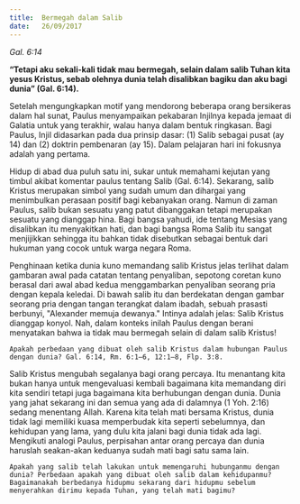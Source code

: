 ```yaml
---
title:  Bermegah dalam Salib
date:   26/09/2017
---
```


_Gal. 6:14_

**“Tetapi aku sekali-kali tidak mau bermegah, selain dalam salib Tuhan kita yesus Kristus, sebab olehnya dunia telah disalibkan bagiku dan aku bagi dunia” (Gal. 6:14).**

Setelah mengungkapkan motif yang mendorong beberapa orang bersikeras dalam hal sunat, Paulus menyampaikan pekabaran Injilnya kepada jemaat di Galatia untuk yang terakhir, walau hanya dalam bentuk ringkasan. Bagi Paulus, Injil didasarkan pada dua prinsip dasar: (1) Salib sebagai pusat (ay 14) dan (2) doktrin pembenaran (ay 15). Dalam pelajaran hari ini fokusnya adalah yang pertama.

Hidup di abad dua puluh satu ini, sukar untuk memahami kejutan yang timbul akibat komentar paulus tentang Salib (Gal. 6:14). Sekarang, salib Kristus merupakan simbol yang sudah umum dan dihargai yang menimbulkan perasaan positif bagi kebanyakan orang. Namun di zaman Paulus, salib bukan sesuatu yang patut dibanggakan tetapi merupakan sesuatu yang dianggap hina. Bagi bangsa yahudi, ide tentang Mesias yang disalibkan itu menyakitkan hati, dan bagi bangsa Roma Salib itu sangat menjijikkan sehingga itu bahkan tidak disebutkan sebagai bentuk dari hukuman yang cocok untuk warga negara Roma.

Penghinaan ketika dunia kuno memandang salib Kristus jelas terlihat dalam gambaran awal pada catatan tentang penyaliban, sepotong coretan kuno berasal dari awal abad kedua menggambarkan penyaliban seorang pria dengan kepala keledai. Di bawah salib itu dan berdekatan dengan gambar seorang pria dengan tangan terangkat dalam ibadah, sebuah prasasti berbunyi, "Alexander memuja dewanya." Intinya adalah jelas: Salib Kristus dianggap konyol. Nah, dalam konteks inilah Paulus dengan berani menyatakan bahwa ia tidak mau bermegah selain di dalam salib Kristus!

`Apakah perbedaan yang dibuat oleh salib Kristus dalam hubungan Paulus dengan dunia? Gal. 6:14, Rm. 6:1–6, 12:1–8, Flp. 3:8.`

Salib Kristus mengubah segalanya bagi orang percaya. Itu menantang kita bukan hanya untuk mengevaluasi kembali bagaimana kita memandang diri kita sendiri tetapi juga bagaimana kita berhubungan dengan dunia. Dunia yang jahat sekarang ini dan semua yang ada di dalamnya (1 Yoh. 2:16) sedang menentang Allah. Karena kita telah mati bersama Kristus, dunia tidak lagi memiliki kuasa memperbudak kita seperti sebelumnya, dan kehidupan yang lama, yang dulu kita jalani bagi dunia tidak ada lagi. Mengikuti analogi Paulus, perpisahan antar orang percaya dan dunia haruslah seakan-akan keduanya sudah mati bagi satu sama lain.

`Apakah yang salib telah lakukan untuk memengaruhi hubunganmu dengan dunia? Perbedaan apakah yang dibuat oleh salib dalam kehidupanmu? Bagaimanakah berbedanya hidupmu sekarang dari hidupmu sebelum menyerahkan dirimu kepada Tuhan, yang telah mati bagimu?`
